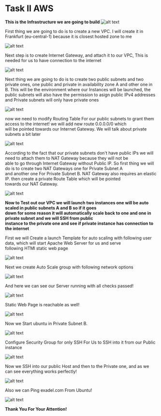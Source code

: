 # Task II AWS  
**This is the Infrastructure we are going to build**
![alt text](https://pictures-for-md-markdown-git.s3.eu-central-1.amazonaws.com/infrastructure.png)

First thing we are going to do is to create a new VPC. I will create it in Frankfurt (eu-central-1) because it is closest hosted zone to me  

![alt text](https://pictures-for-md-markdown-git.s3.eu-central-1.amazonaws.com/vpc.PNG)  
  
Next step is to create Internet Gateway, and attach it to our VPC, This is needed for us to have connection to the internet

![alt text](https://pictures-for-md-markdown-git.s3.eu-central-1.amazonaws.com/InternetGateway.PNG)  
  
Next thing we are going to do is to create two public subnets and two private ones, one public and private in availability zone A 
and other one in B. This will be the environment where our Instances will be launched, the public subnets will also have the permission
to asign public IPv4 addresses and Private subnets will only have private ones  

![alt text](https://pictures-for-md-markdown-git.s3.eu-central-1.amazonaws.com/Subnet.PNG)  

now we need to modify Routing Table For our public subnets to grant them access to the internet! we will add new route 0.0.0.0/0 which  
will be pointed towards our Internet Gateway. We will talk about private subnets a bit later

![alt text](https://pictures-for-md-markdown-git.s3.eu-central-1.amazonaws.com/RTB.PNG)  

According to the fact that our private subnets don't have public IPs we will need to attach them to NAT Gateway because they will not be  
able to go through Internet Gateway without Public IP. So first thing we will do is to create two NAT Gateways one for Private Subnet A  
and another one For Private Subnet B. NAT Gateway also requires an elastic IP. then create a private Route Table which will be pointed  
towards our NAT Gateway.

![alt text](https://pictures-for-md-markdown-git.s3.eu-central-1.amazonaws.com/NATgateway.PNG)  

__Now to Test out our VPC we will launch two instances one will be auto scaled in public subnets A and B so if it goes  
down for some reason it will automatically scale back to one and one in private subnet and we will SSH from public  
instance to the private one and see if private instance has connection to the internet__  

First we will Create a launch Template for auto scaling with following user data, which will start Apache Web Server for us and serve  
following HTMl static web page

![alt text](https://pictures-for-md-markdown-git.s3.eu-central-1.amazonaws.com/Amazon_linux_templateuserdata.PNG)  

Next we create Auto Scale group with following network options  

![alt text](https://pictures-for-md-markdown-git.s3.eu-central-1.amazonaws.com/Autoscale_amazonlinux.PNG)  

And here we can see our Server running with all checks passed!  

![alt text](https://pictures-for-md-markdown-git.s3.eu-central-1.amazonaws.com/Amazon_linux-Success.PNG)  

Static Web Page is reachable as well!  

![alt text](https://pictures-for-md-markdown-git.s3.eu-central-1.amazonaws.com/Web_page_success.PNG)  

Now we Start ubuntu in Private Subnet B.  

![alt text](https://pictures-for-md-markdown-git.s3.eu-central-1.amazonaws.com/Ubuntu_Starting.png)  

Configure Security Group for only SSH For Us to SSH into it from our Public instance  

![alt text](https://pictures-for-md-markdown-git.s3.eu-central-1.amazonaws.com/Ubuntu_securitygroup.PNG)  

Now we SSH into our public Host and then to the Private one, and as we can see everything works perfectly!  

![alt text](https://pictures-for-md-markdown-git.s3.eu-central-1.amazonaws.com/key_import%2Bconnect_ubuntu.PNG)

Also we can Ping exadel.com From Ubuntu!  

![alt text](https://pictures-for-md-markdown-git.s3.eu-central-1.amazonaws.com/Ping_from_ubuntu.PNG)  

**Thank You For Your Attention!**
